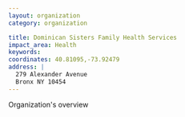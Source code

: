 ```yaml
---
layout: organization
category: organization

title: Dominican Sisters Family Health Services
impact_area: Health
keywords: 
coordinates: 40.81095,-73.92479
address: |
  279 Alexander Avenue
  Bronx NY 10454
---
```

Organization's overview
